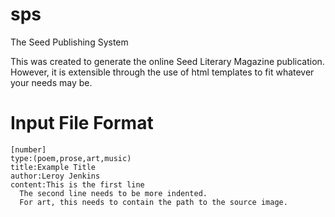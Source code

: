 sps
===
The Seed Publishing System

This was created to generate the online Seed Literary Magazine publication. However, it is extensible through the use of html templates to fit whatever your needs may be.



Input File Format
=================
```
[number]
type:(poem,prose,art,music)
title:Example Title
author:Leroy Jenkins
content:This is the first line
  The second line needs to be more indented.
  For art, this needs to contain the path to the source image.
```
